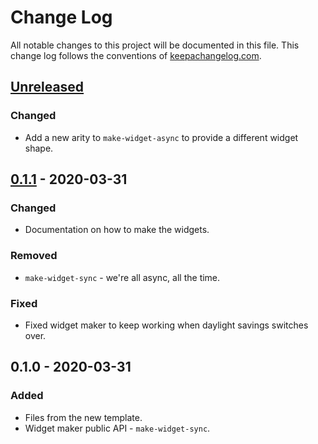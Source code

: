 # Change Log
All notable changes to this project will be documented in this file. This change log follows the conventions of [keepachangelog.com](http://keepachangelog.com/).

## [Unreleased]
### Changed
- Add a new arity to `make-widget-async` to provide a different widget shape.

## [0.1.1] - 2020-03-31
### Changed
- Documentation on how to make the widgets.

### Removed
- `make-widget-sync` - we're all async, all the time.

### Fixed
- Fixed widget maker to keep working when daylight savings switches over.

## 0.1.0 - 2020-03-31
### Added
- Files from the new template.
- Widget maker public API - `make-widget-sync`.

[Unreleased]: https://github.com/your-name/clojure-ui-playground/compare/0.1.1...HEAD
[0.1.1]: https://github.com/your-name/clojure-ui-playground/compare/0.1.0...0.1.1
